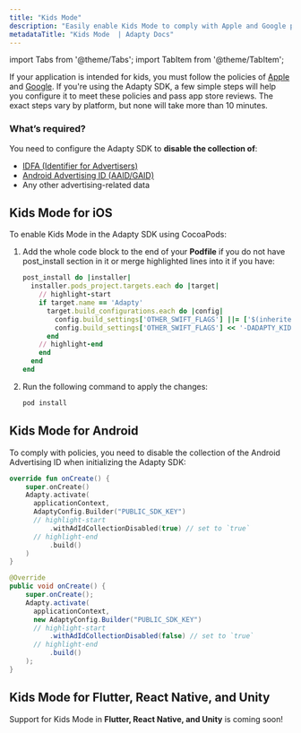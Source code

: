 ```yaml
---
title: "Kids Mode"
description: "Easily enable Kids Mode to comply with Apple and Google policies. No IDFA, GAID, or ad data collected."
metadataTitle: "Kids Mode  | Adapty Docs"
---
```

import Tabs from '@theme/Tabs'; 
import TabItem from '@theme/TabItem'; 

If your application is intended for kids, you must follow the policies of [Apple](https://developer.apple.com/app-store/kids-apps/) and [Google](https://support.google.com/googleplay/android-developer/answer/9893335). If you're using the Adapty SDK, a few simple steps will help you configure it to meet these policies and pass app store reviews. The exact steps vary by platform, but none will take more than 10 minutes.

### What’s required?

You need to configure the Adapty SDK to **disable the collection of**:

- [IDFA (Identifier for Advertisers)](https://en.wikipedia.org/wiki/Identifier_for_Advertisers)
- [Android Advertising ID (AAID/GAID)](https://support.google.com/googleplay/android-developer/answer/6048248)
- Any other advertising-related data

## Kids Mode for iOS

To enable Kids Mode in the Adapty SDK using CocoaPods:
1. Add the whole code block to the end of your **Podfile** if you do not have post_install section in it or merge highlighted lines into it if you have:

    ```ruby showLineNumbers title="Podfile"
    post_install do |installer|
      installer.pods_project.targets.each do |target|
        // highlight-start
        if target.name == 'Adapty'
          target.build_configurations.each do |config|
            config.build_settings['OTHER_SWIFT_FLAGS'] ||= ['$(inherited)']
            config.build_settings['OTHER_SWIFT_FLAGS'] << '-DADAPTY_KIDS_MODE'
          end
        // highlight-end
        end
      end
    end
    ```
2. Run the following command to apply the changes:

   ```sh showLineNumbers title="Shell"
   pod install
   ```

## Kids Mode for Android

To comply with policies, you need to disable the collection of the Android Advertising ID when initializing the Adapty SDK:

<Tabs>

<TabItem value="Kotlin" label="Kotlin" default>

```kotlin showLineNumbers
override fun onCreate() {
    super.onCreate()
    Adapty.activate(
      applicationContext,
      AdaptyConfig.Builder("PUBLIC_SDK_KEY")
      // highlight-start
          .withAdIdCollectionDisabled(true) // set to `true`
      // highlight-end
          .build()
    )  
}
```

</TabItem>
<TabItem value="Java" label="Java" default>

```java showLineNumbers
@Override
public void onCreate() {
    super.onCreate();
    Adapty.activate(
      applicationContext,
      new AdaptyConfig.Builder("PUBLIC_SDK_KEY")
      // highlight-start
          .withAdIdCollectionDisabled(false) // set to `true`
      // highlight-end
          .build()
    );
}
```

</TabItem> 

</Tabs>

<!---

 ## Kids Mode in Flutter

In order to comply with policies, disable the collection of user's IDFA (for iOS) and GAID (for Android) when configuring the Adapty SDK as follows: 

```dart showLineNumbers title="Dart"
try {
    await Adapty().activate(
        configuration: AdaptyConfiguration(apiKey: 'YOUR_API_KEY')
      // highlight-start
          ..withIdfaCollectionDisabled(false),
      // highlight-end
    );
} catch (e) {
    // handle the error
}
```

## Kids Mode for React Native

In order to comply with policies, disable the collection of user's IDFA (for iOS) and GAID (for Android) when configuring the Adapty SDK as follows: 

<Tabs>

<TabItem value="RN" label="React Native (TS)" default> 

In order to comply with policies, disable the collection of user's IDFA (for iOS) and GAID (for Android) when configuring the Adapty SDK as follows: 

```typescript showLineNumbers
adapty.activate('PUBLIC_SDK_KEY', {
  observerMode: false,
  customerUserId: 'YOUR_USER_ID',
  logLevel: 'error',
  __debugDeferActivation: false,
  ipAddressCollectionDisabled: false,
  ios: {
    idfaCollectionDisabled: false,
  },
});
```

</TabItem> 

<TabItem value="JavaScript" label="React Native (JS)" default>

In order to comply with policies, disable the collection of user's IDFA (for iOS) and GAID (for Android) when configuring the Adapty SDK as follows: 

```javascript showLineNumbers
import { IosStorekit2Usage, LogLevel } from 'react-native-adapty';

adapty.activate('PUBLIC_SDK_KEY', {
  observerMode: false,
  customerUserId: 'YOUR_USER_ID',
  logLevel: LogLevel.ERROR,
  __debugDeferActivation: false,
  ipAddressCollectionDisabled: false,
  ios: {
    idfaCollectionDisabled: false,
  },
});
```

</TabItem> 

</Tabs>

--->

## Kids Mode for Flutter, React Native, and Unity

Support for Kids Mode in **Flutter, React Native, and Unity** is coming soon!

